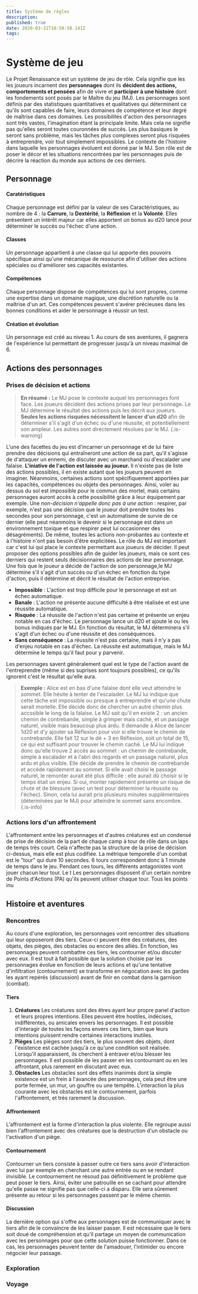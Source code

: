 ```yaml
---
title: Système de règles
description: 
published: true
date: 2020-03-31T10:58:58.141Z
tags: 
---
```


# Système de jeu
Le Projet Renaissance est un système de jeu de rôle. Cela signifie que les les joueurs incarnent des **personnages** dont ils **décident des actions, comportements et pensées** afin de vivre et **participer à une histoire** dont les fondements sont posés par le Maître du jeu (MJ).
Les personnages sont définis par des statistiques quantitatives et qualitatives qui déterminent ce qu'ils sont capables de faire, leurs domaines de compétence et leur degré de maîtrise dans ces domaines.
Les possibilités d'action des personnages sont très vastes, l'imagination étant la principale limite. Mais cela ne signifie pas qu'elles seront toutes couronnées de succès. Les plus basiques le seront sans problème, mais les tâches plus complexes seront plus risquées à entreprendre, voir tout simplement impossibles.
Le contexte de l'histoire dans laquelle les personnages évoluent est donné par le MJ. Son rôle est de poser le décor et les situations rencontrées par les personnages puis de décrire la réaction du monde aux actions de ces derniers.
## Personnage
#### Caratéristiques
Chaque personnage est défini par la valeur de ses Caractéristiques, au nombre de 4 : la **Carrure**, la **Dextérité**, la **Réflexion** et la **Volonté**. Elles présentent un intérêt majeur car elles apportent un bonus au d20 lancé pour déterminer le succès ou l'échec d'une action.
#### Classes
Un personnage appartient à une classe qui lui apporte des pouvoirs spécifique ainsi qu'une mécanique de ressource afin d'utiliser des actions spéciales ou d'améliorer ses capacités existantes.
#### Compétences
Chaque personnage dispose de compétences qui lui sont propres, comme une expertise dans un domaine magique, une discrétion naturelle ou la maîtrise d'un art. Ces compétences peuvent s'avérer précieuses dans les bonnes conditions et aider le personnage à réussir un test.
#### Création et évolution
Un personnage est créé au niveau 1. Au cours de ses aventures, il gagnera de l'expérience lui permettant de progresser jusqu'à un niveau maximal de 6. 

## Actions des personnages
### Prises de décision et actions
> **En résumé :**
Le MJ pose le contexte auquel les personnages font face. 
Les joueurs décident des actions prises par leur personnage.
Le MJ détermine le résultat des actions puis les décrit aux joueurs. 
**Seules les actions risquées nécessitent le lancer d'un d20** afin de déterminer s'il s'agit d'un échec ou d'une réussite, et potentiellement son ampleur. Les autres sont directement résolues par le MJ.
{.is-warning}

L'une des facettes du jeu est d'incarner un personnage et de lui faire prendre des décisions qui entraîneront une action de sa part, qu'il s'agisse de d'attaquer un ennemi, de discuter avec un marchand ou d'escalader une falaise. **L'iniative de l'action est laissée au joueur.**
Il n'existe pas de liste des actions possibles, il en existe autant que les joueurs peuvent en imaginer. Néanmoins, certaines actions sont spécifiquement apportées par les capacités, compétences ou objets des personnages. Ainsi, voler au dessus du sol est impossible pour le commun des mortel, mais certains personnages auront accès à cette possibilité grâce à leur équipement par exemple.
Une *non-décision n'appelle donc pas à une action* : respirer, par exemple, n'est pas une décision que le joueur doit prendre toutes les secondes pour son personnage, c'est un automatisme de survie de ce dernier (elle peut néanmoins le devenir si le personnage est dans un environnement toxique et que respirer peut lui occasionner des désagréments). De même, toutes les actions non-probantes au contexte et à l'histoire n'ont pas besoin d'être explicitées.
Le rôle du MJ est important car c'est lui qui place le contexte permettant aux joueurs de décider. Il peut proposer des options possibles afin de guider les joueurs, mais ce sont ces derniers qui restent seuls décisionnaires des actions de leur personnage.
Une fois que le joueur a décidé de l'action de son personnage,le MJ détermine s'il s'agit d'un succès ou d'un échec en fonction du type d'action, puis il détérmine et décrit le résultat de l'action entreprise.
- **Impossible** : L'action est trop difficile pour le personnage et est un échec automatique.
- **Banale** : L'action ne présente aucune difficulté à être réalisée et est une réussite automatique.
- **Risquée** : La réussite de l'action n'est pas certaine et présente un enjeu notable en cas d'échec. Le personnage lance un d20 et ajoute le ou les bonus indiqués par le MJ. En fonction du résultat, le MJ déterminera s'il s'agit d'un échec ou d'une réussite et des conséquences.
- **Sans conséquence** : La réussite n'est pas certaine, mais il n'y a pas d'enjeu notable en cas d'échec. La réussite est automatique, mais le MJ détermine le temps qu'il faut pour y parvenir.

Les personnages savent généralement quel est le type de l'action avant de l'entreprendre (même si des suprises sont toujours possibles), ce qu'ils ignorent c'est le résultat qu'elle aura.

> **Exemple :**
Alice est en bas d'une falaise dont elle veut atteindre le sommet. Elle hésite à tenter de l'escalader. Le MJ lui indique que cette tâche est impossible ou presque à entreprendre et qu'une chute serait mortelle. 
Elle décide donc de chercher un autre chemin plus accssible le long de la falaise. Le MJ sait qu'il en existe 2 : un ancien chemin de contrebande, simple à grimper mais caché, et un passage naturel, visible mais beaucoup plus ardu. Il demande à Alice de lancer 1d20 et d'y ajouter sa Réflexion pour voir si elle trouve le chemin de contrebande. Elle fait 12 sur le dé + 3 en Réflexion, soit un total de 15, ce qui est suffisant pour trouver le chemin caché.
Le MJ lui indique donc qu'elle trouve 2 accès au sommet : un chemin de contrebande, simple à escalader et à l'abri des regards et un passage naturel, plus ardu et plus visible.
Elle décide de prendre le chemin de contrebande et accède rapidement au sommet. Si elle avait choisi le passage naturel, le remonter aurait été plus difficile : elle aurait dû choisir si le temps était un enjeu. Si oui, monter rapidement présente un risque de chute et de blessure (avec un test pour déterminer la réussite ou l'échec). Sinon, cela lui aurait pris plusieurs minutes supplémentaires (déterminées par le MJ) pour atteindre le sommet sans encombre.
{.is-info}

### Actions lors d'un affrontement
L'affrontement entre les personnages et d'autres créatures est un condensé de prise de décision de la part de chaque camp à tour de rôle dans un laps de temps très court. Cela n'affecte pas la structure de la prise de décision ci-dessus, mais elle est plus codifiée.
La métrique temporelle d'un combat est le "tour" qui dure 10 secondes. 6 tours correspondent donc à 1 minute de temps dans le jeu. Pendant ces tours, les différents antagonistes vont jouer chacun leur tour. Le t
Les personnages disposent d'un certain nombre de Points d'Actions (PA) qu'ils peuvent utiliser chaque tour. Tous les points inu

## Histoire et aventures
### Rencontres
Au cours d'une exploration, les personnages vont rencontrer des situations qui leur opposeront des tiers. Ceux-ci peuvent être des créatures, des objets, des pièges, des obstacles ou encore des alliés. En fonction, les personnages peuvent combattre ces tiers, les contourner et/ou discuter avec eux. Il est tout à fait possible que la solution choisie par les personnages évolue en fonction de leurs actions et qu'une tentative d'infiltration (contournement) se transforme en négocation avec les gardes les ayant repérés (discussion) avant de finir en combat dans la garnison (combat).
#### Tiers
1. **Créatures**
Les créatures sont des êtres ayant leur propre panel d'action et leurs propres intentions. Elles peuvent être hostiles, indécises, indifférentes, ou amicales envers les personnages. Il est possible d'interagir de toutes les façons envers ces tiers, bien que leurs intentions puissent rendre certaines interactions inutiles.
2. **Pièges**
Les pièges sont des tiers, le plus souvent des objets, dont l'existence est cachée jusqu'à ce qu'une condition soit réalisée. Lorsqu'il apparaissent, ils cherchent à entraver et/ou blesser les personnages. Il est possible de les passer en les contournant ou en les affrontant, plus rarement en discutant avec eux.
3. **Obstacles**
Les obstacles sont des effets inanimés dont la simple existence est un frein à l'avancée des personnages, cela peut être une porte fermée, un mur, un gouffre ou une tempête. L'interaction la plus courante avec les obstacles est le contournement, parfois l'affrontement, et très rarement la discussion.
#### Affrontement
L'affrontement est la forme d'interaction la plus violente. Elle regroupe aussi bien l'affrontement avec des créatures que la destruction d'un obstacle ou l'activation d'un piège.
#### Contournement
Contourner un tiers consiste à passer outre ce tiers sans avoir d'interaction avec lui par exemple en cherchant une autre entrée ou en se rendant invisible. Le contournement ne résoud pas définitivement le problème que peut poser le tiers. Ainsi, éviter une patrouille en se cachant pour attendre qu'elle passe ne signifie pas que celle-ci a disparu. Elle sera sûrement présente au retour si les personnages passent par le même chemin.
#### Discussion
La dernière option qui s'offre aux personnages est de communiquer avec le tiers afin de le convaincre de les laisser passer. Il est nécessaire que le tiers soit doué de compréhension et qu'il partage un moyen de communication avec les personnages pour que cette solution puisse fonctionner. Dans ce cas, les personnages peuvent tenter de l'amadouer, l'intimider ou encore négocier leur passage.
### Exploration
### Voyage